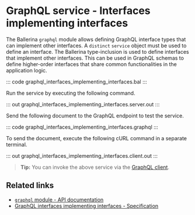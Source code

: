 # GraphQL service - Interfaces implementing interfaces

The Ballerina `graphql` module allows defining GraphQL interface types that can implement other interfaces. A `distinct` `service` object must be used to define an interface. The Ballerina type-inclusion is used to define interfaces that implement other interfaces. This can be used in GraphQL schemas to define higher-order interfaces that share common functionalities in the application logic.

::: code graphql_interfaces_implementing_interfaces.bal :::

Run the service by executing the following command.

::: out graphql_interfaces_implementing_interfaces.server.out :::

Send the following document to the GraphQL endpoint to test the service.

::: code graphql_interfaces_implementing_interfaces.graphql :::

To send the document, execute the following cURL command in a separate terminal.

::: out graphql_interfaces_implementing_interfaces.client.out :::

>**Tip:** You can invoke the above service via the [GraphQL client](/learn/by-example/graphql-client-query-endpoint/).

## Related links
- [`graphql` module - API documentation](https://lib.ballerina.io/ballerina/graphql/latest)
- [GraphQL interfaces implementing interfaces - Specification](/spec/graphql/#461-interfaces-implementing-interfaces)
